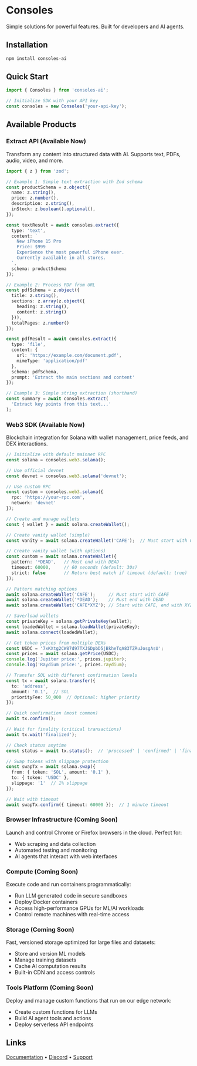 # Consoles

Simple solutions for powerful features. Built for developers and AI agents.

## Installation
```bash
npm install consoles-ai
```

## Quick Start
```typescript
import { Consoles } from 'consoles-ai';

// Initialize SDK with your API key
const consoles = new Consoles('your-api-key');
```

## Available Products

### Extract API (Available Now)
Transform any content into structured data with AI. Supports text, PDFs, audio, video, and more.

```typescript
import { z } from 'zod';

// Example 1: Simple text extraction with Zod schema
const productSchema = z.object({
  name: z.string(),
  price: z.number(),
  description: z.string(),
  inStock: z.boolean().optional(),
});

const textResult = await consoles.extract({
  type: 'text',
  content: `
    New iPhone 15 Pro
    Price: $999
    Experience the most powerful iPhone ever.
    Currently available in all stores.
  `,
  schema: productSchema
});

// Example 2: Process PDF from URL
const pdfSchema = z.object({
  title: z.string(),
  sections: z.array(z.object({
    heading: z.string(),
    content: z.string()
  })),
  totalPages: z.number()
});

const pdfResult = await consoles.extract({
  type: 'file',
  content: {
    url: 'https://example.com/document.pdf',
    mimeType: 'application/pdf'
  },
  schema: pdfSchema,
  prompt: 'Extract the main sections and content'
});

// Example 3: Simple string extraction (shorthand)
const summary = await consoles.extract(
  'Extract key points from this text...'
);
```

### Web3 SDK (Available Now)
Blockchain integration for Solana with wallet management, price feeds, and DEX interactions.

```typescript
// Initialize with default mainnet RPC
const solana = consoles.web3.solana();

// Use official devnet
const devnet = consoles.web3.solana('devnet');

// Use custom RPC
const custom = consoles.web3.solana({
  rpc: 'https://your-rpc.com',
  network: 'devnet'
});

// Create and manage wallets
const { wallet } = await solana.createWallet();

// Create vanity wallet (simple)
const vanity = await solana.createWallet('CAFE');  // Must start with CAFE

// Create vanity wallet (with options)
const custom = await solana.createWallet({
  pattern: '*DEAD',   // Must end with DEAD
  timeout: 60000,     // 60 seconds (default: 30s)
  strict: false       // Return best match if timeout (default: true)
});

// Pattern matching options
await solana.createWallet('CAFE');     // Must start with CAFE
await solana.createWallet('*DEAD');    // Must end with DEAD
await solana.createWallet('CAFE*XYZ'); // Start with CAFE, end with XYZ

// Save/load wallets
const privateKey = solana.getPrivateKey(wallet);
const loadedWallet = solana.loadWallet(privateKey);
await solana.connect(loadedWallet);

// Get token prices from multiple DEXs
const USDC = '7xKXtg2CW87d97TXJSDpbD5jBkheTqA83TZRuJosgAsU';
const prices = await solana.getPrice(USDC);
console.log('Jupiter price:', prices.jupiter);
console.log('Raydium price:', prices.raydium);

// Transfer SOL with different confirmation levels
const tx = await solana.transfer({
  to: 'address',
  amount: '0.1',  // SOL
  priorityFee: 50_000  // Optional: higher priority
});

// Quick confirmation (most common)
await tx.confirm();

// Wait for finality (critical transactions)
await tx.wait('finalized');

// Check status anytime
const status = await tx.status();  // 'processed' | 'confirmed' | 'finalized'

// Swap tokens with slippage protection
const swapTx = await solana.swap({
  from: { token: 'SOL', amount: '0.1' },
  to: { token: 'USDC' },
  slippage: '1'  // 1% slippage
});

// Wait with timeout
await swapTx.confirm({ timeout: 60000 });  // 1 minute timeout
```

### Browser Infrastructure (Coming Soon)
Launch and control Chrome or Firefox browsers in the cloud. Perfect for:
- Web scraping and data collection
- Automated testing and monitoring
- AI agents that interact with web interfaces

### Compute (Coming Soon)
Execute code and run containers programmatically:
- Run LLM generated code in secure sandboxes
- Deploy Docker containers
- Access high-performance GPUs for ML/AI workloads
- Control remote machines with real-time access

### Storage (Coming Soon)
Fast, versioned storage optimized for large files and datasets:
- Store and version ML models
- Manage training datasets
- Cache AI computation results
- Built-in CDN and access controls

### Tools Platform (Coming Soon)
Deploy and manage custom functions that run on our edge network:
- Create custom functions for LLMs
- Build AI agent tools and actions
- Deploy serverless API endpoints

## Links

[Documentation](https://docs.consoles.ai) • [Discord](https://discord.gg/consoles) • [Support](mailto:support@consoles.ai)
